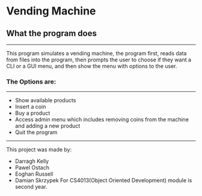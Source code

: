 # Vending Machine
## What the program does
---
This program simulates a vending machine, the program first, reads data from files into the program, then prompts the user to choose if they want a CLI or a GUI menu, and then show the menu with options to the user.
### The Options are:
---
* Show available products
* Insert a coin
* Buy a product
* Access admin menu which includes removing coins from the machine and adding a new product
* Quit the program
---
This project was made by: 
* Darragh Kelly
* Pawel Ostach
* Eoghan Russell
* Damian Skrzypek
For CS4013(Object Oriented Development) module is second year.